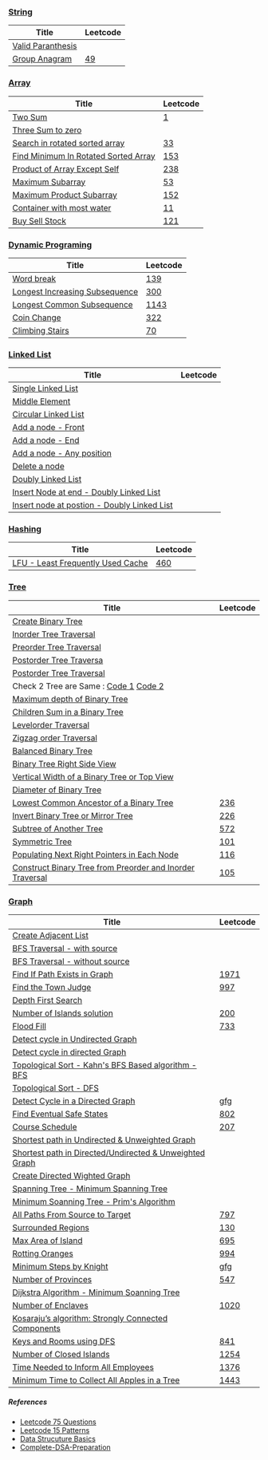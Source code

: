 ### [String](https://github.com/shasssi/Data-Structure/tree/master/string)

|      Title     |   Leetcode   
|----------------|--------------
|[Valid Paranthesis](https://github.com/shasssi/Data-Structure/blob/master/string/valid-parantesis.js)|[]()|
|[Group Anagram](https://github.com/shasssi/Data-Structure/blob/master/string/group-anagram.js)|[49](https://leetcode.com/problems/group-anagrams/)|

### [Array](https://github.com/shasssi/Data-Structure/tree/master/array)

|      Title     |   Leetcode   
|----------------|--------------
|[Two Sum](https://github.com/shasssi/Data-Structure/blob/master/array/two-sum.js)|[1](https://leetcode.com/problems/two-sum/description/)|
|[Three Sum to zero](https://github.com/shasssi/Data-Structure/blob/master/array/three-sum-to-zero.js)|[]()|
|[Search in rotated sorted array](https://github.com/shasssi/Data-Structure/blob/master/array/search-in-rotated-sorted-array.js)|[33](https://leetcode.com/problems/search-in-rotated-sorted-array/)|
|[Find Minimum In Rotated Sorted Array](https://github.com/shasssi/Data-Structure/blob/master/array/rotated-sorted-array.js)|[153](https://leetcode.com/problems/find-minimum-in-rotated-sorted-array/)|
|[Product of Array Except Self](https://github.com/shasssi/Data-Structure/blob/master/array/product-of-array-except-self.js)|[238](https://leetcode.com/problems/product-of-array-except-self/)|
|[Maximum Subarray](https://github.com/shasssi/Data-Structure/blob/master/array/maximum-subarry.js)|[53](https://leetcode.com/problems/maximum-subarray/description/)|
|[Maximum Product Subarray](https://github.com/shasssi/Data-Structure/blob/master/array/maximum-product-subarry.js)|[152](https://leetcode.com/problems/maximum-product-subarray/description/)|
|[Container with most water](https://github.com/shasssi/Data-Structure/blob/master/array/container-with-most-water.js)|[11](https://leetcode.com/problems/container-with-most-water/description/)|
|[Buy Sell Stock](https://github.com/shasssi/Data-Structure/blob/master/array/buy-sell-stocks.js)|[121](https://leetcode.com/problems/best-time-to-buy-and-sell-stock/)|


### [Dynamic Programing](https://github.com/shasssi/Data-Structure/tree/master/dynamic-programming)

|      Title     |   Leetcode   
|----------------|--------------
|[Word break](https://github.com/shasssi/Data-Structure/blob/master/dynamic-programming/word-break.js)|[139](https://leetcode.com/problems/word-break/)|
|[Longest Increasing Subsequence](https://github.com/shasssi/Data-Structure/blob/master/dynamic-programming/longest-increasing-subsequence.js)|[300](https://leetcode.com/problems/longest-increasing-subsequence/)|
|[Longest Common Subsequence](https://github.com/shasssi/Data-Structure/blob/master/dynamic-programming/longest-common-subsequence.js)|[1143](https://leetcode.com/problems/longest-common-subsequence/)|
|[Coin Change](https://github.com/shasssi/Data-Structure/blob/master/dynamic-programming/coin-change.js)|[322](https://leetcode.com/problems/coin-change/)|
|[Climbing Stairs](https://github.com/shasssi/Data-Structure/blob/master/dynamic-programming/climbing-stairs.js)|[70](https://leetcode.com/problems/climbing-stairs/)|


### [Linked List](https://github.com/shasssi/Data-Structure/tree/master/linked-list)

|      Title     |   Leetcode   
|----------------|--------------
|[Single Linked List](https://github.com/shasssi/Data-Structure/blob/master/linked-list/Single-LinkedList.js)|
|[Middle Element](https://github.com/shasssi/Data-Structure/blob/master/linked-list/middle-element.js)|
|[Circular Linked List](https://github.com/shasssi/Data-Structure/blob/master/linked-list/create-circular-linked-list.js)|
|[Add a node - Front](https://github.com/shasssi/Data-Structure/blob/master/linked-list/add-a-node-at-front.js)|
|[Add a node - End](https://github.com/shasssi/Data-Structure/blob/master/linked-list/add-a-node-at-end.js)|
|[Add a node - Any position](https://github.com/shasssi/Data-Structure/blob/master/linked-list/add-node-at-any-position.js)|
|[Delete a node](https://github.com/shasssi/Data-Structure/blob/master/linked-list/delete-a-node.js)|
|[Doubly Linked List](https://github.com/shasssi/Data-Structure/blob/master/linked-list/create-doubly-linked-list.js)|
|[Insert Node at end - Doubly Linked List](https://github.com/shasssi/Data-Structure/blob/master/linked-list/insert-node-at-end-doubly-linked-list.js)|
|[Insert node at postion - Doubly Linked List](https://github.com/shasssi/Data-Structure/blob/master/linked-list/insert-node-at-position-doubly-linked-list.js)|


### [Hashing](https://github.com/shasssi/Data-Structure/tree/master/hashing)

|      Title     |   Leetcode   
|----------------|--------------
|[LFU - Least Frequently Used Cache](https://github.com/shasssi/Data-Structure/blob/master/hashing/lfu-cache.js)|[460](https://leetcode.com/problems/lfu-cache/description/)|


### [Tree](https://github.com/shasssi/Data-Structure/tree/master/tree)

|      Title     |   Leetcode   
|----------------|--------------
|[Create Binary Tree](https://github.com/shasssi/Data-Structure/blob/master/tree/create-binary-tree.js)|
|[Inorder Tree Traversal](https://github.com/shasssi/Data-Structure/blob/master/tree/inorder-tree-traversal.js)|
|[Preorder Tree Traversal](https://github.com/shasssi/Data-Structure/blob/master/tree/preorder-tree-traversal.js)|
|[Postorder Tree Traversa](https://github.com/shasssi/Data-Structure/blob/master/tree/postorder-tree-traversal.js)|
|[Postorder Tree Traversal](https://github.com/shasssi/Data-Structure/blob/master/tree/postorder-tree-traversal.js)|
|Check 2 Tree are Same : [Code 1](https://github.com/shasssi/Data-Structure/blob/master/tree/same-tree-v2.js) [Code 2](https://github.com/shasssi/Data-Structure/blob/master/tree/same-tree-v1.js)|
|[Maximum depth of Binary Tree](https://github.com/shasssi/Data-Structure/blob/master/tree/max-depth-binary-tree.js)|
|[Children Sum in a Binary Tree](https://github.com/shasssi/Data-Structure/blob/master/tree/children-sum-parent.js)|
|[Levelorder Traversal](https://github.com/shasssi/Data-Structure/blob/master/tree/level-order-traversal.js)|
|[Zigzag order Traversal](https://github.com/shasssi/Data-Structure/blob/master/tree/zigzag-order-traversal.js)|
|[Balanced Binary Tree](https://github.com/shasssi/Data-Structure/blob/master/tree/balanced-binary-tree.js)|
|[Binary Tree Right Side View](https://github.com/shasssi/Data-Structure/blob/master/tree/binary-tree-right-side-view.js)|
|[Vertical Width of a Binary Tree or Top View](https://github.com/shasssi/Data-Structure/blob/master/tree/binary-tree-top-side-view.js)|
|[Diameter of Binary Tree](https://github.com/shasssi/Data-Structure/blob/master/tree/diameter-of-binary-tree.js)|
|[ Lowest Common Ancestor of a Binary Tree](https://github.com/shasssi/Data-Structure/blob/master/tree/lowset-common-ancestor.js)|[236](https://leetcode.com/problems/lowest-common-ancestor-of-a-binary-tree/description/)|
|[Invert Binary Tree or Mirror Tree](https://github.com/shasssi/Data-Structure/blob/master/tree/invert-binary-tree.js)|[226](https://leetcode.com/problems/invert-binary-tree/description/)|
|[Subtree of Another Tree](https://github.com/shasssi/Data-Structure/blob/master/tree/subtree-of-another-tree.js)|[572](https://leetcode.com/problems/subtree-of-another-tree/description/)|
|[Symmetric Tree](https://github.com/shasssi/Data-Structure/blob/master/tree/symmetric-tree.js)|[101](https://leetcode.com/problems/symmetric-tree/description/)|
|[Populating Next Right Pointers in Each Node](https://github.com/shasssi/Data-Structure/blob/master/tree/populate-next-right-pointers.js)|[116](https://leetcode.com/problems/populating-next-right-pointers-in-each-node/description/)|
|[Construct Binary Tree from Preorder and Inorder Traversal](https://github.com/shasssi/Data-Structure/blob/master/tree/construct-binary-tree-from-inorder-preorder.js)|[105](https://leetcode.com/problems/construct-binary-tree-from-preorder-and-inorder-traversal/description/)|

### [Graph](https://github.com/shasssi/Data-Structure/tree/master/graph)

|      Title     |   Leetcode   
|----------------|--------------
|[Create Adjacent List](https://github.com/shasssi/Data-Structure/blob/master/graph/create-adjacent-list.js)|
|[BFS Traversal - with source](https://github.com/shasssi/Data-Structure/blob/master/graph/breadth-first-search-with-source.js)|
|[BFS Traversal - without source](https://github.com/shasssi/Data-Structure/blob/master/graph/breadth-first-search-without-source.js)|
|[Find If Path Exists in Graph](https://github.com/shasssi/Data-Structure/blob/master/graph/find-if-path-exist.js)|[1971](https://leetcode.com/problems/find-if-path-exists-in-graph/description/)|
|[Find the Town Judge](https://github.com/shasssi/Data-Structure/blob/master/graph/find-the-town-judge.js)|[997](https://leetcode.com/problems/find-the-town-judge/description/)|
|[Depth First Search](https://github.com/shasssi/Data-Structure/blob/master/graph/depth-first-search.js)|
|[Number of Islands solution](https://github.com/shasssi/Data-Structure/blob/master/graph/number-of-islands.js)|[200](https://leetcode.com/problems/number-of-islands/description/)|
|[Flood Fill](https://github.com/shasssi/Data-Structure/blob/master/graph/flood-fill-image.js)|[733](https://leetcode.com/problems/flood-fill/description/)|
|[Detect cycle in Undirected Graph](https://github.com/shasssi/Data-Structure/blob/master/graph/detect-cycle.js)|[]()|
|[Detect cycle in directed Graph](https://github.com/shasssi/Data-Structure/blob/master/graph/detect-cycle-in-directed-graph.js)|[]()|
|[Topological Sort - Kahn's BFS Based algorithm - BFS](https://github.com/shasssi/Data-Structure/blob/master/graph/topological-sort-bfs.js)|[]()|
|[Topological Sort - DFS](https://github.com/shasssi/Data-Structure/blob/master/graph/topological-sort-dfs.js)|[]()|
|[Detect Cycle in a Directed Graph](https://github.com/shasssi/Data-Structure/blob/master/graph/detect-cycle-in-directed-graph.js)|[gfg](https://www.geeksforgeeks.org/problems/detect-cycle-in-a-directed-graph/1)|
|[Find Eventual Safe States](https://github.com/shasssi/Data-Structure/blob/master/graph/find-eventual-safe-states.js)|[802](https://leetcode.com/problems/find-eventual-safe-states/description/)|
|[Course Schedule](https://github.com/shasssi/Data-Structure/blob/master/graph/course-schedule.js)|[207](https://leetcode.com/problems/course-schedule/description/)|
|[Shortest path in Undirected & Unweighted Graph](https://github.com/shasssi/Data-Structure/blob/master/graph/shortest-path-in-unweighted-graph.js)|[]()|
|[Shortest path in Directed/Undirected & Unweighted Graph](https://github.com/shasssi/Data-Structure/blob/master/graph/shortest-path-in-DAG.js)|[]()|
|[Create Directed Wighted Graph](https://github.com/shasssi/Data-Structure/blob/master/graph/create-directed-weighted-graph.js)|[]()|
|[Spanning Tree - Minimum Spanning Tree](https://github.com/shasssi/Data-Structure/blob/master/graph/minimum-spanning-tree.js)|[]()|
|[Minimum Soanning Tree - Prim's Algorithm](https://github.com/shasssi/Data-Structure/blob/master/graph/minimum-spanning-tree-prims-algo.js)|[]()|
|[All Paths From Source to Target](https://github.com/shasssi/Data-Structure/blob/master/graph/all-path-from-source-to-target.js)|[797](https://leetcode.com/problems/all-paths-from-source-to-target/description/)|
|[Surrounded Regions](https://github.com/shasssi/Data-Structure/blob/master/graph/surrounded-regions.js)|[130](https://leetcode.com/problems/surrounded-regions/description/)|
|[Max Area of Island](https://github.com/shasssi/Data-Structure/blob/master/graph/maximum-area-of-island.js)|[695](https://leetcode.com/problems/max-area-of-island/description/)|
|[Rotting Oranges](https://github.com/shasssi/Data-Structure/blob/master/graph/rotting-oranges.js)|[994](https://leetcode.com/problems/rotting-oranges/description/)|
|[Minimum Steps by Knight](https://github.com/shasssi/Data-Structure/blob/master/graph/steps-by-knight.js)|[gfg](https://www.geeksforgeeks.org/problems/steps-by-knight5927/1)|
|[Number of Provinces](https://github.com/shasssi/Data-Structure/blob/master/graph/number-of-provinces.js)|[547](https://leetcode.com/problems/number-of-provinces/description/)|
|[Dijkstra Algorithm - Minimum Soanning Tree](https://github.com/shasssi/Data-Structure/blob/master/graph/dijkstra-algorithm.js)|[]()|
|[Number of Enclaves](https://github.com/shasssi/Data-Structure/blob/master/graph/number-of-enclaves.js)|[1020](https://leetcode.com/problems/number-of-enclaves/description/)|
|[Kosaraju’s algorithm: Strongly Connected Components](https://github.com/shasssi/Data-Structure/blob/master/graph/kosaraju-algorithm.js)|[]()|
|[Keys and Rooms using DFS](https://github.com/shasssi/Data-Structure/blob/master/graph/keys-and-rooms.js)|[841](https://leetcode.com/problems/keys-and-rooms/description/)|
|[Number of Closed Islands](https://github.com/shasssi/Data-Structure/blob/master/graph/number-of-closed-islands.js)|[1254](https://leetcode.com/problems/number-of-closed-islands/description/)|
|[Time Needed to Inform All Employees](https://github.com/shasssi/Data-Structure/blob/master/graph/time-needed-to-inform-all-employees.js)|[1376](https://leetcode.com/problems/time-needed-to-inform-all-employees/description/)|
|[Minimum Time to Collect All Apples in a Tree](https://github.com/shasssi/Data-Structure/blob/master/graph/max-time-to-collect-apple.js)|[1443](https://leetcode.com/problems/minimum-time-to-collect-all-apples-in-a-tree/description/)|


##### References
- [Leetcode 75 Questions](https://docs.google.com/spreadsheets/d/1Mah7MuUMdQ4B4Vpw55TnAYmJXRxJQ4MBQJDUGNLEXbc/edit?usp=sharing)
- [Leetcode 15 Patterns](https://www.youtube.com/watch?v=DjYZk8nrXVY)
- [Data Strucuture Basics](https://www.youtube.com/watch?v=nbgtyBKn2tI&list=PLzjZaW71kMwQ-JABTOTypnpRk1BnD2Nx4)
- [Complete-DSA-Preparation](https://github.com/Prince-1501/Complete-DSA-Preparation)
